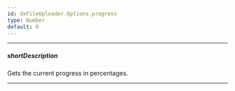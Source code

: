 ```yaml
---
id: dxFileUploader.Options.progress
type: Number
default: 0
---
```

---
##### shortDescription
Gets the current progress in percentages.

---
